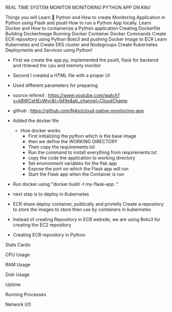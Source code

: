 REAL TIME SYSTEM MONITOR MONITORING PYTHON APP ON K8s!

Things you will Learn 🤯
Python and How to create Monitoring Application in Python using Flask and psutil
How to run a Python App locally.
Learn Docker and How to containerize a Python application
Creating Dockerfile
Building DockerImage
Running Docker Container
Docker Commands
Create ECR repository using Python Boto3 and pushing Docker Image to ECR
Learn Kubernetes and Create EKS cluster and Nodegroups
Create Kubernetes Deployments and Services using Python!

- First we create the app.py, implemented the psutil, flask for backend and rtrieved the cpu and memoty monitor
- Second I created a HTML file with a proper UI
- Used different parameters for preparing 
- source refered : https://www.youtube.com/watch?v=kBWCsHEcWnc&t=949s&ab_channel=CloudChamp
- github : https://github.com/N4si/cloud-native-monitoring-app
- Added the docker file
    - How docker works
        - First initializing the python which is the base image
        - then we define the WORKING DIRECTORY
        - Then copy the requirements.txt 
        - Run the command to install everything from requirements.txt
        - copy the code the application to working directory
        - Set environment variables for the flsk app
        - Expose the port on which the Flask app will run
        - Start the Flask app when the Container is run

- Run docker using  "docker build -t my-flask-app ."

- next step is to deploy in Kubernetes

- ECR share deploy container, publically and privtelly Create a repository to store the images to store then use by containers in kubernetes  

- Instead of creating Repository in ECR website, we are using Boto3 for creating the EC2 repository


- Creating ECR repository in Python

Stats Cards:

CPU Usage

RAM Usage

Disk Usage

Uptime

Running Processes

Network I/O

